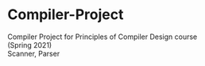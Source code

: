 # Compiler-Project
Compiler Project for Principles of Compiler Design course  
(Spring 2021)  
Scanner, Parser
